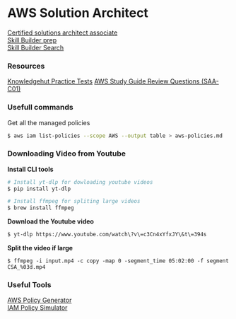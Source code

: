 # AWS Solution Architect
[Certified solutions architect associate](https://aws.amazon.com/certification/certified-solutions-architect-associate/)   
[Skill Builder prep](https://skillbuilder.aws/exam-prep/solutions-architect-associate)  
[Skill Builder Search](https://skillbuilder.aws/search)

### Resources
[Knowledgehut Practice Tests](https://www.knowledgehut.com/practice-tests/aws-solutions-architect-associate)
[AWS Study Guide Review Questions (SAA-C01)](https://quizlet.com/sg/512306255/aws-study-guide-review-questions-saa-c01-flash-cards/)

### Usefull commands
Get all the managed policies
```bash
$ aws iam list-policies --scope AWS --output table > aws-policies.md
```

### Downloading Video from Youtube
__Install CLI tools__   
```bash
# Install yt-dlp for dowloading youtube videos
$ pip install yt-dlp

# Install ffmpeg for spliting large videos
$ brew install ffmpeg
```

__Download the Youtube video__    
```bash
$ yt-dlp https://www.youtube.com/watch\?v\=c3Cn4xYfxJY\&t\=394s
```

__Split the video if large__   
```
$ ffmpeg -i input.mp4 -c copy -map 0 -segment_time 05:02:00 -f segment CSA_%03d.mp4
```

### Useful Tools
[AWS Policy Generator](https://awspolicygen.s3.amazonaws.com/policygen.html)  
[IAM Policy Simulator](https://policysim.aws.amazon.com)  
